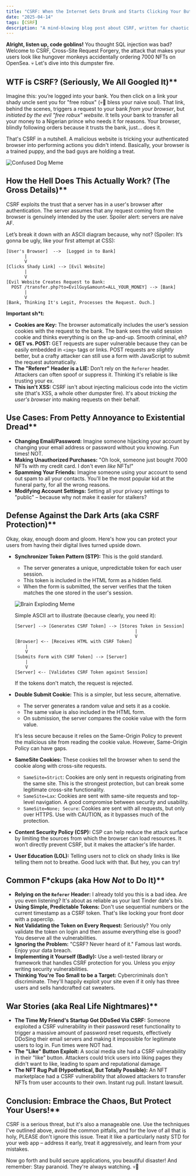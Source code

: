 ```yaml
---
title: "CSRF: When the Internet Gets Drunk and Starts Clicking Your Buttons"
date: "2025-04-14"
tags: [CSRF]
description: "A mind-blowing blog post about CSRF, written for chaotic Gen Z engineers."
---
```


**Alright, listen up, code goblins!** You thought SQL injection was bad? Welcome to CSRF, Cross-Site Request Forgery, the attack that makes your users look like hungover monkeys accidentally ordering 7000 NFTs on OpenSea. 💀 Let's dive into this dumpster fire.

## WTF is CSRF? (Seriously, We All Googled It)**

Imagine this: you’re logged into your bank. You then click on a link your shady uncle sent you for "free robux" (💀🙏 bless your naive soul). That link, behind the scenes, triggers a request to your bank *from your browser*, but *initiated by the evil "free robux" website*. It tells your bank to transfer all your money to a Nigerian prince who needs it for reasons. Your browser, blindly following orders because it trusts the bank, just… does it.

That's CSRF in a nutshell. A malicious website is tricking your authenticated browser into performing actions you didn't intend. Basically, your browser is a trained puppy, and the bad guys are holding a treat.

![Confused Dog Meme](https://i.kym-cdn.com/entries/icons/original/000/023/048/000.jpg)

## How the Hell Does This Actually Work? (The Gross Details)**

CSRF exploits the trust that a server has in a user's browser after authentication. The server assumes that any request coming from the browser is genuinely intended by the user. Spoiler alert: servers are naive AF.

Let’s break it down with an ASCII diagram because, why not? (Spoiler: It’s gonna be ugly, like your first attempt at CSS):

```
[User's Browser]  -->  [Logged in to Bank]
       |
       V
[Clicks Shady Link] --> [Evil Website]
       |
       V
[Evil Website Creates Request to Bank:
  POST /transfer.php?to=EvilGuy&amount=ALL_YOUR_MONEY] --> [Bank]
       |
       V
[Bank, Thinking It's Legit, Processes the Request. Ouch.]
```

**Important sh*t:**

*   **Cookies are Key:** The browser automatically includes the user’s session cookies with the request to the bank. The bank sees the valid session cookie and thinks everything is on the up-and-up. Smooth criminal, eh?
*   **GET vs. POST:** GET requests are super vulnerable because they can be easily embedded in `<img>` tags or links. POST requests are *slightly* better, but a crafty attacker can still use a form with JavaScript to submit the request automatically.
*   **The "Referer" Header is a LIE:** Don’t rely on the `Referer` header. Attackers can often spoof or suppress it. Thinking it's reliable is like trusting your ex.
*   **This isn't XSS:** CSRF isn't about injecting malicious code into the victim site (that's XSS, a whole other dumpster fire). It's about *tricking the user's browser* into making requests on their behalf.

## Use Cases: From Petty Annoyance to Existential Dread**

*   **Changing Email/Password:** Imagine someone hijacking your account by changing your email address or password without you knowing. Fun times! NOT.
*   **Making Unauthorized Purchases:** "Oh look, someone just bought 7000 NFTs with my credit card. I don't even *like* NFTs!"
*   **Spamming Your Friends:** Imagine someone using your account to send out spam to all your contacts. You'll be the most popular kid at the funeral party, for all the wrong reasons.
*   **Modifying Account Settings:** Setting all your privacy settings to "public" – because why not make it easier for stalkers?

## Defense Against the Dark Arts (aka CSRF Protection)**

Okay, okay, enough doom and gloom. Here's how you can protect your users from having their digital lives turned upside down.

*   **Synchronizer Token Pattern (STP):** This is the gold standard.
    *   The server generates a unique, unpredictable token for each user session.
    *   This token is included in the HTML form as a hidden field.
    *   When the form is submitted, the server verifies that the token matches the one stored in the user's session.

    ![Brain Exploding Meme](https://i.kym-cdn.com/photos/images/newsfeed/001/531/307/78e.jpg)

    Simple ASCII art to illustrate (because clearly, you need it):

    ```
    [Server] --> [Generates CSRF Token] --> [Stores Token in Session]
                                                  |
                                                  V
    [Browser] <-- [Receives HTML with CSRF Token]
        |
        V
    [Submits Form with CSRF Token] --> [Server]
        |
        V
    [Server] <-- [Validates CSRF Token against Session]
    ```

    If the tokens don't match, the request is rejected.

*   **Double Submit Cookie:** This is a simpler, but less secure, alternative.
    *   The server generates a random value and sets it as a cookie.
    *   The same value is also included in the HTML form.
    *   On submission, the server compares the cookie value with the form value.

    It's less secure because it relies on the Same-Origin Policy to prevent the malicious site from reading the cookie value. However, Same-Origin Policy can have gaps.

*   **SameSite Cookies:** These cookies tell the browser when to send the cookie along with cross-site requests.
    *   `SameSite=Strict`: Cookies are only sent in requests originating from the same site. This is the strongest protection, but can break some legitimate cross-site functionality.
    *   `SameSite=Lax`: Cookies are sent with same-site requests and top-level navigation. A good compromise between security and usability.
    *   `SameSite=None; Secure`: Cookies are sent with all requests, but only over HTTPS. Use with CAUTION, as it bypasses much of the protection.

*   **Content Security Policy (CSP):** CSP can help reduce the attack surface by limiting the sources from which the browser can load resources. It won’t directly prevent CSRF, but it makes the attacker's life harder.
*   **User Education (LOL):** Telling users not to click on shady links is like telling them not to breathe. Good luck with that. But hey, you can try!

## Common F\*ckups (aka How *Not* to Do It)**

*   **Relying on the `Referer` Header:** I already told you this is a bad idea. Are you even listening? It's about as reliable as your last Tinder date's bio.
*   **Using Simple, Predictable Tokens:** Don't use sequential numbers or the current timestamp as a CSRF token. That's like locking your front door with a paperclip.
*   **Not Validating the Token on Every Request:** Seriously? You only validate the token on login and then assume everything else is good? You deserve all the vulnerabilities.
*   **Ignoring the Problem:** "CSRF? Never heard of it." Famous last words. Enjoy your data breach.
*   **Implementing it Yourself (Badly):** Use a well-tested library or framework that handles CSRF protection for you. Unless you *enjoy* writing security vulnerabilities.
*   **Thinking You're Too Small to be a Target:** Cybercriminals don't discriminate. They'll happily exploit your site even if it only has three users and sells handcrafted cat sweaters.

## War Stories (aka Real Life Nightmares)**

*   **The Time My Friend's Startup Got DDoSed Via CSRF:** Someone exploited a CSRF vulnerability in their password reset functionality to trigger a massive amount of password reset requests, effectively DDoSing their email servers and making it impossible for legitimate users to log in. Fun times were NOT had.
*   **The "Like" Button Exploit:** A social media site had a CSRF vulnerability in their "like" button. Attackers could trick users into liking pages they didn't want to like, leading to spam and reputational damage.
*   **The NFT Rug Pull (Hypothetical, But Totally Possible):** An NFT marketplace had a CSRF vulnerability that allowed attackers to transfer NFTs from user accounts to their own. Instant rug pull. Instant lawsuit.

## Conclusion: Embrace the Chaos, But Protect Your Users!**

CSRF is a serious threat, but it's also a manageable one. Use the techniques I've outlined above, avoid the common pitfalls, and for the love of all that is holy, PLEASE don't ignore this issue. Treat it like a particularly nasty STD for your web app – address it early, treat it aggressively, and learn from your mistakes.

Now go forth and build secure applications, you beautiful disaster! And remember: Stay paranoid. They're always watching. 💀🙏
